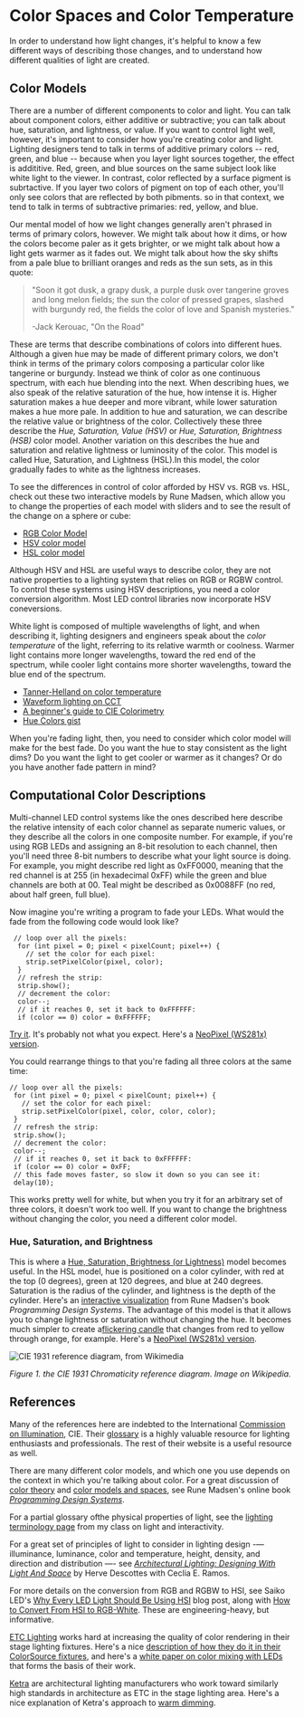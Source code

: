 # Color Spaces and Color Temperature

In order to understand how light changes, it's helpful to know a few different ways of describing those changes, and to understand how different qualities of light are created. 

## Color Models

There are a number of different components to color and light. You can talk about component colors, either additive or subtractive; you can talk about hue, saturation, and lightness, or value. If you want to control light well, however, it's important to consider how you're creating color and light.  Lighting designers tend to talk in terms of additive primary colors -- red, green, and blue -- because when you layer light sources together, the effect is addititive. Red, green, and blue sources on the same subject look like white light to the viewer. In contrast, color reflected by a surface pigment is subrtactive. If you layer two colors of pigment on top of each other, you'll only see colors that are reflected by both pibments. so in that context, we tend to talk in terms of subtractive primaries: red, yellow, and blue.

Our mental model of how we light changes generally aren't phrased in terms of primary colors, however. We might talk about how it dims, or how the colors become paler as it gets brighter, or we might talk about how a light gets warmer as it fades out. We might talk about how the sky shifts from a pale blue to brilliant oranges and reds as the sun sets, as in this quote:

<blockquote>"Soon it got dusk, a grapy dusk, a purple dusk over tangerine groves and long melon fields; the sun the color of pressed grapes, slashed with burgundy red, the fields the color of love and Spanish mysteries."

-Jack Kerouac, "On the Road"</blockquote>

These are terms that describe combinations of colors into different hues. Although a given hue may be made of different primary colors, we don't think in terms of the primary colors composing a particular color like tangerine or burgundy. Instead we think of color as one continuous spectrum, with each hue blending into the next. When describing hues, we also speak of the relative saturation of the hue, how intense it is. Higher saturation makes a hue deeper and more vibrant, while lower saturation makes a hue more pale.  In addition to hue and saturation, we can describe the relative value or brightness of the color. Collectively these three describe the *Hue, Saturation, Value (HSV)* or *Hue, Saturation, Brightness (HSB)* color model. Another variation on this describes the hue and saturation and relative lightness or luminosity of the color. This model is called Hue, Saturation, and Lightness (HSL).In this model, the color gradually fades to white as the lightness increases.

To see the differences in control of color afforded by HSV vs. RGB vs. HSL, check out these two interactive models by Rune Madsen, which allow you to change the properties of each model with sliders and to see the result of the change on a sphere or cube:
* [RGB Color Model](https://programmingdesignsystems.com/color/color-models-and-color-spaces/index.html#rgb-cube)
* [HSV color model](https://programmingdesignsystems.com/color/color-models-and-color-spaces/index.html#hsv-cylinder)
* [HSL color model](https://programmingdesignsystems.com/color/color-models-and-color-spaces/index.html#hsl-cylinder)

Although HSV and HSL are useful ways to describe color, they are not native properties to a lighting system that relies on RGB or RGBW control. To control these systems using HSV descriptions, you need a color conversion algorithm. Most LED control libraries now incorporate HSV coneversions.

White light is composed of multiple wavelengths of light, and when describing it, lighting designers and engineers speak about the *color temperature* of the light, referring to its relative warmth or coolness. Warmer light contains more longer wavelengths, toward the red end of the spectrum, while cooler light contains more shorter wavelengths, toward the blue end of the spectrum.

* [Tanner-Helland on color temperature](http://www.tannerhelland.com/4435/convert-temperature-rgb-algorithm-code/)
* [Waveform lighting on CCT](https://www.waveformlighting.com/tech/calculate-color-temperature-cct-from-cie-1931-xy-coordinates)
 * [A beginner's guide to CIE Colorimetry](https://medium.com/hipster-color-science/a-beginners-guide-to-colorimetry-401f1830b65a)
* [Hue Colors gist](https://gist.github.com/popcorn245/30afa0f98eea1c2fd34d)

When you're fading light, then, you need to consider which color model will make for the best fade. Do you want the hue to stay consistent as the light dims? Do you want the light to get cooler or warmer as it changes? Or do you have another fade pattern in mind?

## Computational Color Descriptions
Multi-channel LED control systems like the ones described here describe the relative intensity of each color channel as separate numeric values, or they describe all the colors in one composite number. For example, if you're using RGB LEDs and assigning an 8-bit resolution to each channel, then you'll need three 8-bit numbers to describe what your light source is doing. For example, you might describe red light as 0xFF0000, meaning that the red channel is at 255 (in hexadecimal 0xFF) while the green and blue channels are both at 00. Teal might be described as 0x0088FF (no red, about half green, full blue). 

Now imagine you're writing a program to fade your LEDs. What would the  fade from the following code would look like?

````
 // loop over all the pixels:
  for (int pixel = 0; pixel < pixelCount; pixel++) {
    // set the color for each pixel:
    strip.setPixelColor(pixel, color);   
  }
  // refresh the strip:
  strip.show();
  // decrement the color:
  color--;
  // if it reaches 0, set it back to 0xFFFFFF:
  if (color == 0) color = 0xFFFFFF;
````
 [Try it]({{site.codeurl}}/APA102x/APA102xRGBFade). It's probably not what you expect. Here's a [NeoPixel (WS281x) version]({{site.codeurl}}/WS281x/WS281xRGBFade).

 You could rearrange things to that you're fading all three colors at the same time:

 ````
 // loop over all the pixels:
  for (int pixel = 0; pixel < pixelCount; pixel++) {
    // set the color for each pixel:
    strip.setPixelColor(pixel, color, color, color);
  }
  // refresh the strip:
  strip.show();
  // decrement the color:
  color--;
  // if it reaches 0, set it back to 0xFFFFFF:
  if (color == 0) color = 0xFF;
  // this fade moves faster, so slow it down so you can see it:
  delay(10);
 ````

This works pretty well for white, but when you try it for an arbitrary set of three colors, it doesn't work too well. If you want to change the  brightness without changing the color, you need a different color model.

### Hue, Saturation, and Brightness

This is where a [Hue, Saturation, Brightness (or Lightness)](https://programmingdesignsystems.com/color/color-models-and-color-spaces/index.html#color-models-and-color-spaces-JDQ1fRD) model becomes useful. In the HSL model, hue is positioned on a color cylinder, with red at the top (0 degrees), green at 120 degrees, and blue at 240 degrees. Saturation is the radius of the cylinder, and lightness is the depth of the cylinder. Here's an [interactive visualization](https://programmingdesignsystems.com/color/color-models-and-color-spaces/index.html#hsl-cylinder) from Rune Madsen's book _Programming Design Systems_. The advantage of this model is that it allows you to change lightness or saturation without changing the hue. It becomes much simpler to create a[flickering candle]({{site.codeurl}}/Candles/APA102xCandle) that changes from red to yellow through orange, for example. Here's a [NeoPixel (WS281x) version]({{site.codeurl}}/Candles/WS281xCandle).

![CIE 1931 reference diagram, from Wikimedia](https://upload.wikimedia.org/wikipedia/commons/5/5f/CIE-1931_diagram_in_LAB_space.svg)

_Figure 1. the CIE 1931 Chromaticity reference diagram. Image on Wikipedia._
## References

Many of the references here are indebted to the International [Commission on Illumination](http://www.cie.co.at), CIE. Their [glossary](https://cie.co.at/e-ilv) is a highly valuable resource for lighting enthusiasts and professionals. The rest of their website is a useful resource as well.

There are many different color models, and which one you use depends on the context in which you're talking about color. For a great discussion of [color theory](https://programmingdesignsystems.com/color/a-short-history-of-color-theory/index.html) and [color models and spaces](https://programmingdesignsystems.com/color/color-models-and-color-spaces/index.html), see Rune Madsen's online book _[Programming Design Systems](https://programmingdesignsystems.com)_. 

For a partial glossary ofthe physical properties of light, see the [lighting terminology page](https://itp.nyu.edu/classes/light/lighting-terminology/) from my class on light and interactivity.

For a great set of principles of light to consider in lighting design -— illuminance, luminance, color and temperature, height, density, and direction and distribution —- see _[Architectural Lighting: Designing With Light And Space](https://books.google.com/books/about/Architectural_Lighting.html?id=3QJlJPIX8-sC)_ by Herve Descottes with Ceclia E. Ramos.

For more details on the conversion from RGB and RGBW to HSI, see Saiko LED's [Why Every LED Light Should Be Using HSI](https://blog.saikoled.com/post/43693602826/why-every-led-light-should-be-using-hsi) blog post, along with [How to Convert From HSI to RGB-White](https://blog.saikoled.com/post/44677718712/how-to-convert-from-hsi-to-rgb-white). These are engineering-heavy, but informative. 

[ETC Lighting](http://etcconnect.com/) works hard at increasing the quality of color rendering in their stage lighting fixtures. Here's a nice [description of how they do it in their ColorSource fixtures](https://www.etcconnect.com/Products/Lighting-Fixtures/ColorSource-Spot/Deep-Blue.aspx), and here's a [white paper on color mixing with LEDs](https://www.etcconnect.com/WorkArea/DownloadAsset.aspx?id=10737494297) that forms the basis of their work. 

 [Ketra](https://www.ketra.com/) are architectural lighting manufacturers who work toward similarly high standards in architecture as ETC in the stage lighting area. Here's a nice explanation of Ketra's approach to [warm dimming](https://www.ketra.com/why-ketra/warm-dimming-led-lighting). 

